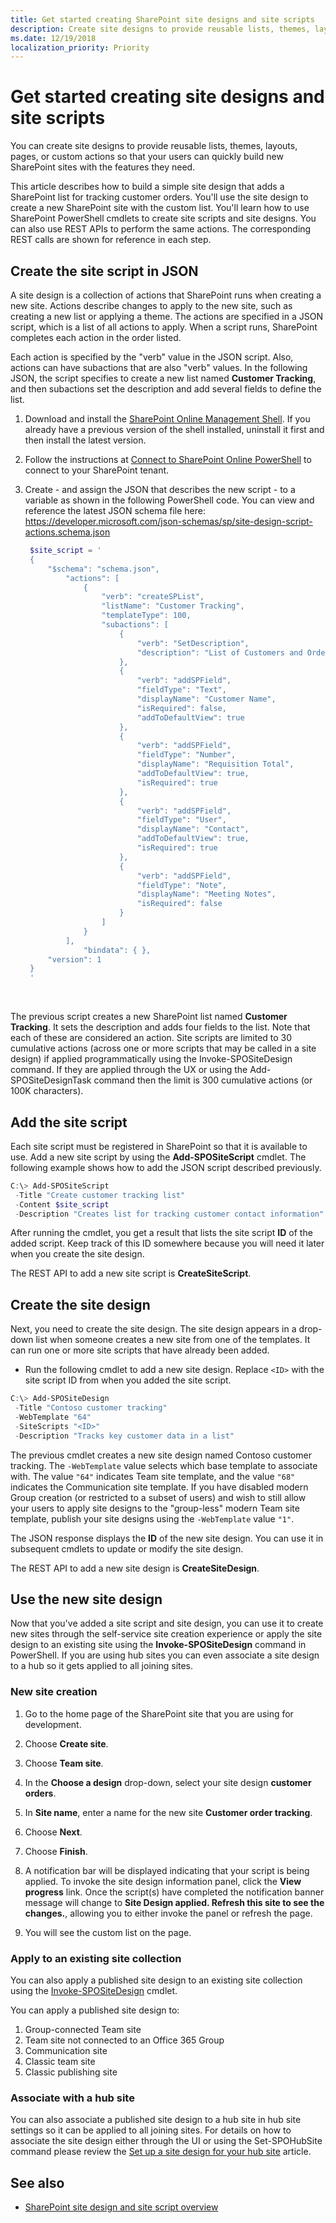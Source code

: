 ```yaml
---
title: Get started creating SharePoint site designs and site scripts
description: Create site designs to provide reusable lists, themes, layouts, pages, or custom actions so that your users can quickly build new SharePoint sites with the features they need.
ms.date: 12/19/2018
localization_priority: Priority
---
```


# Get started creating site designs and site scripts

You can create site designs to provide reusable lists, themes, layouts, pages, or custom actions so that your users can quickly build new SharePoint sites with the features they need.

This article describes how to build a simple site design that adds a SharePoint list for tracking customer orders. You'll use the site design to create a new SharePoint site with the custom list. You'll learn how to use SharePoint PowerShell cmdlets to create site scripts and site designs. You can also use REST APIs to perform the same actions. The corresponding REST calls are shown for reference in each step.

## Create the site script in JSON

A site design is a collection of actions that SharePoint runs when creating a new site. Actions describe changes to apply to the new site, such as creating a new list or applying a theme. The actions are specified in a JSON script, which is a list of all actions to apply. When a script runs, SharePoint completes each action in the order listed.

Each action is specified by the "verb" value in the JSON script. Also, actions can have subactions that are also "verb" values. In the following JSON, the script specifies to create a new list named **Customer Tracking**, and then subactions set the description and add several fields to define the list.

1. Download and install the [SharePoint Online Management Shell](https://www.microsoft.com/download/details.aspx?id=35588). If you already have a previous version of the shell installed, uninstall it first and then install the latest version.

2. Follow the instructions at [Connect to SharePoint Online PowerShell](https://technet.microsoft.com/library/fp161372.aspx) to connect to your SharePoint tenant.

3. Create - and assign the JSON that describes the new script - to a variable as shown in the following PowerShell code. You can view and reference the latest JSON schema file here: https://developer.microsoft.com/json-schemas/sp/site-design-script-actions.schema.json

   ```powershell
    $site_script = '
    {
        "$schema": "schema.json",
            "actions": [
                {
                    "verb": "createSPList",
                    "listName": "Customer Tracking",
                    "templateType": 100,
                    "subactions": [
                        {
                            "verb": "SetDescription",
                            "description": "List of Customers and Orders"
                        },
                        {
                            "verb": "addSPField",
                            "fieldType": "Text",
                            "displayName": "Customer Name",
                            "isRequired": false,
                            "addToDefaultView": true
                        },
                        {
                            "verb": "addSPField",
                            "fieldType": "Number",
                            "displayName": "Requisition Total",
                            "addToDefaultView": true,
                            "isRequired": true
                        },
                        {
                            "verb": "addSPField",
                            "fieldType": "User",
                            "displayName": "Contact",
                            "addToDefaultView": true,
                            "isRequired": true
                        },
                        {
                            "verb": "addSPField",
                            "fieldType": "Note",
                            "displayName": "Meeting Notes",
                            "isRequired": false
                        }
                    ]
                }
            ],
                "bindata": { },
        "version": 1
    }
    '
   ```

<br/>

The previous script creates a new SharePoint list named **Customer Tracking**. It sets the description and adds four fields to the list. Note that each of these are considered an action. Site scripts are limited to 30 cumulative actions (across one or more scripts that may be called in a site design) if applied programmatically using the Invoke-SPOSiteDesign command. If they are applied through the UX or using the Add-SPOSiteDesignTask command then the limit is 300 cumulative actions (or 100K characters).

## Add the site script

Each site script must be registered in SharePoint so that it is available to use. Add a new site script by using the **Add-SPOSiteScript** cmdlet. The following example shows how to add the JSON script described previously.

```powershell
C:\> Add-SPOSiteScript
 -Title "Create customer tracking list"
 -Content $site_script
 -Description "Creates list for tracking customer contact information"
```

After running the cmdlet, you get a result that lists the site script **ID** of the added script. Keep track of this ID somewhere because you will need it later when you create the site design.

The REST API to add a new site script is **CreateSiteScript**.

## Create the site design

Next, you need to create the site design. The site design appears in a drop-down list when someone creates a new site from one of the templates. It can run one or more site scripts that have already been added.

- Run the following cmdlet to add a new site design. Replace `<ID>` with the site script ID from when you added the site script.

```powershell
C:\> Add-SPOSiteDesign
 -Title "Contoso customer tracking"
 -WebTemplate "64"
 -SiteScripts "<ID>"
 -Description "Tracks key customer data in a list"
```

The previous cmdlet creates a new site design named Contoso customer tracking. The `-WebTemplate` value selects which base template to associate with. The value `"64"` indicates Team site template, and the value `"68"` indicates the Communication site template. If you have disabled modern Group creation (or restricted to a subset of users) and wish to still allow your users to apply site designs to the "group-less" modern Team site template, publish your site designs using the `-WebTemplate` value `"1"`.

The JSON response displays the **ID** of the new site design. You can use it in subsequent cmdlets to update or modify the site design.

The REST API to add a new site design is **CreateSiteDesign**.

## Use the new site design

Now that you've added a site script and site design, you can use it to create new sites through the self-service site creation experience or apply the site design to an existing site using the **Invoke-SPOSiteDesign** command in PowerShell. If you are using hub sites you can even associate a site design to a hub so it gets applied to all joining sites.

### New site creation

1. Go to the home page of the SharePoint site that you are using for development.

2. Choose **Create site**.

3. Choose **Team site**.

4. In the **Choose a design** drop-down, select your site design **customer orders**.

5. In **Site name**, enter a name for the new site **Customer order tracking**.

6. Choose **Next**.

7. Choose **Finish**.

8. A notification bar will be displayed indicating that your script is being applied. To invoke the site design information panel, click the **View progress** link. Once the script(s) have completed the notification banner message will change to **Site Design applied. Refresh this site to see the changes.**, allowing you to either invoke the panel or refresh the page.

9. You will see the custom list on the page.

### Apply to an existing site collection

You can also apply a published site design to an existing site collection using the [Invoke-SPOSiteDesign](https://docs.microsoft.com/powershell/module/sharepoint-online/Invoke-SPOSiteDesign?view=sharepoint-ps) cmdlet.

You can apply a published site design to:
1. Group-connected Team site
2. Team site not connected to an Office 365 Group
3. Communication site
4. Classic team site
5. Classic publishing site

### Associate with a hub site

You can also associate a published site design to a hub site in hub site settings so it can be applied to all joining sites. For details on how to associate the site design either through the UI or using the Set-SPOHubSite command please review the [Set up a site design for your hub site](https://docs.microsoft.com/sharepoint/set-up-site-design-hub-site) article.

## See also

- [SharePoint site design and site script overview](site-design-overview.md)
